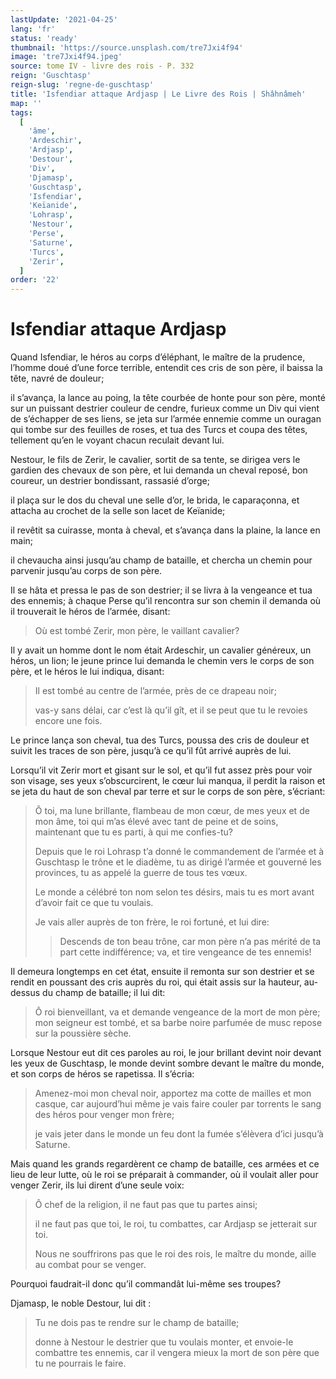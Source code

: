 ```yaml
---
lastUpdate: '2021-04-25'
lang: 'fr'
status: 'ready'
thumbnail: 'https://source.unsplash.com/tre7Jxi4f94'
image: 'tre7Jxi4f94.jpeg'
source: tome IV - livre des rois - P. 332
reign: 'Guschtasp'
reign-slug: 'regne-de-guschtasp'
title: 'Isfendiar attaque Ardjasp | Le Livre des Rois | Shâhnâmeh'
map: ''
tags:
  [
    'âme',
    'Ardeschir',
    'Ardjasp',
    'Destour',
    'Div',
    'Djamasp',
    'Guschtasp',
    'Isfendiar',
    'Keïanide',
    'Lohrasp',
    'Nestour',
    'Perse',
    'Saturne',
    'Turcs',
    'Zerir',
  ]
order: '22'
---
```


<!-- LTeX: language=fr -->

# Isfendiar attaque Ardjasp

Quand Isfendiar, le héros au corps d’éléphant, le maître de la prudence, l’homme doué d’une force terrible, entendit ces cris de son père, il baissa la tête, navré de douleur;

il s’avança, la lance au poing, la tête courbée de honte pour son père, monté sur un puissant destrier couleur de cendre, furieux comme un Div qui vient de s’échapper de ses liens, se jeta sur l’armée ennemie comme un ouragan qui tombe sur des feuilles de roses, et tua des Turcs et coupa des têtes, tellement qu’en le voyant chacun reculait devant lui.

Nestour, le fils de Zerir, le cavalier, sortit de sa tente, se dirigea vers le gardien des chevaux de son père, et lui demanda un cheval reposé, bon coureur, un destrier bondissant, rassasié d’orge;

il plaça sur le dos du cheval une selle d’or, le brida, le caparaçonna, et attacha au crochet de la selle son lacet de Keïanide;

il revêtit sa cuirasse, monta à cheval, et s’avança dans la plaine, la lance en main;

il chevaucha ainsi jusqu’au champ de bataille, et chercha un chemin pour parvenir jusqu’au corps de son père.

Il se hâta et pressa le pas de son destrier; il se livra à la vengeance et tua des ennemis; à chaque Perse qu’il rencontra sur son chemin il demanda où il trouverait le héros de l’armée, disant:

> Où est tombé Zerir, mon père, le vaillant cavalier?

Il y avait un homme dont le nom était Ardeschir, un cavalier généreux, un héros, un lion; le jeune prince lui demanda le chemin vers le corps de son père, et le héros le lui indiqua, disant:

> Il est tombé au centre de l’armée, près de ce drapeau noir;
>
> vas-y sans délai, car c’est là qu’il gît, et il se peut que tu le revoies encore une fois.

Le prince lança son cheval, tua des Turcs, poussa des cris de douleur et suivit les traces de son père, jusqu’à ce qu’il fût arrivé auprès de lui.

Lorsqu’il vit Zerir mort et gisant sur le sol, et qu’il fut assez près pour voir son visage, ses yeux s’obscurcirent, le cœur lui manqua, il perdit la raison et se jeta du haut de son cheval par terre et sur le corps de son père, s’écriant:

> Ô toi, ma lune brillante, flambeau de mon cœur, de mes yeux et de mon âme, toi qui m’as élevé avec tant de peine et de soins, maintenant que tu es parti, à qui me confies-tu?
>
> Depuis que le roi Lohrasp t’a donné le commandement de l’armée et à Guschtasp le trône et le diadème, tu as dirigé l’armée et gouverné les provinces, tu as appelé la guerre de tous tes vœux.
>
> Le monde a célébré ton nom selon tes désirs, mais tu es mort avant d’avoir fait ce que tu voulais.
>
> Je vais aller auprès de ton frère, le roi fortuné, et lui dire:
>
> > Descends de ton beau trône, car mon père n’a pas mérité de ta part cette indifférence; va, et tire vengeance de tes ennemis!

Il demeura longtemps en cet état, ensuite il remonta sur son destrier et se rendit en poussant des cris auprès du roi, qui était assis sur la hauteur, au-dessus du champ de bataille; il lui dit:

> Ô roi bienveillant, va et demande vengeance de la mort de mon père; mon seigneur est tombé, et sa barbe noire parfumée de musc repose sur la poussière sèche.

Lorsque Nestour eut dit ces paroles au roi, le jour brillant devint noir devant les yeux de Guschtasp, le monde devint sombre devant le maître du monde, et son corps de héros se rapetissa. Il s’écria:

> Amenez-moi mon cheval noir, apportez ma cotte de mailles et mon casque, car aujourd’hui même je vais faire couler par torrents le sang des héros pour venger mon frère;
>
> je vais jeter dans le monde un feu dont la fumée s’élèvera d’ici jusqu’à Saturne.

Mais quand les grands regardèrent ce champ de bataille, ces armées et ce lieu de leur lutte, où le roi se préparait à commander, où il voulait aller pour venger Zerir, ils lui dirent d’une seule voix:

> Ô chef de la religion, il ne faut pas que tu partes ainsi;
>
> il ne faut pas que toi, le roi, tu combattes, car Ardjasp se jetterait sur toi.
>
> Nous ne souffrirons pas que le roi des rois, le maître du monde, aille au combat pour se venger.

Pourquoi faudrait-il donc qu’il commandât lui-même ses troupes?

Djamasp, le noble Destour, lui dit :

> Tu ne dois pas te rendre sur le champ de bataille;
>
> donne à Nestour le destrier que tu voulais monter, et envoie-le combattre tes ennemis, car il vengera mieux la mort de son père que tu ne pourrais le faire.

